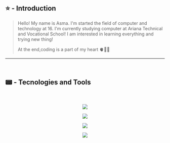 
## ⭐ - Introduction
> Hello! My name is Asma.
> I'm started the field of computer and technology at 16.
> I'm currently studying computer at Ariana Technical and Vocational School!
> I am interested in learning everything and trying new thing!
>  
> At the end,coding is a part of my heart 🫀👩‍💻
---
<br>

## 📟 - Tecnologies and Tools
<br>
<p align="center">
  <a href="https://skillicons.dev">
    <img src="https://skillicons.dev/icons?i=git,cs,html,github,visualstudio" />
  </a>
</p>
<p align="center">
  <a href="https://skillicons.dev">
    <img src="https://skillicons.dev/icons?i=vscode,ai,pycharm,css,figma" />
  </a>
</p>
<p align="center">
  <a href="https://skillicons.dev">
    <img src="https://skillicons.dev/icons?i=ae,bootstrap,codepen,kali,js" />
  </a>
</p>
<p align="center">
  <a href="https://skillicons.dev">
    <img src="https://skillicons.dev/icons?i=ps,windows,python" />
  </a>
</p>
  </a>
</p>
<br>


 


